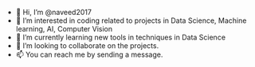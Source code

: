 - 👋 Hi, I’m @naveed2017
- 👀 I’m interested in coding related to projects in Data Science, Machine learning, AI, Computer Vision
- 🌱 I’m currently learning new tools in techniques in Data Science
- 💞️ I’m looking to collaborate on the projects.
- 📫 You can reach me by sending a message.

<!---
naveed2017/naveed2017 is a ✨ special ✨ repository because its `README.md` (this file) appears on your GitHub profile.
You can click the Preview link to take a look at your changes.
--->
